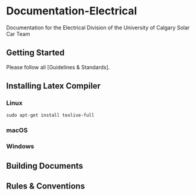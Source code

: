 # Documentation-Electrical
Documentation for the Electrical Division of the University of Calgary Solar Car Team 

## Getting Started
Please follow all [Guidelines & Standards].

## Installing Latex Compiler
  ### Linux
  ```
  sudo apt-get install texlive-full
  ```
  ### macOS
  ### Windows

## Building Documents


## Rules & Conventions




[Guidelines & Standards.]:(https://github.com/UCSolarCarTeam/Development-Resources/tree/master/Development-Guide/Git-Guides-and-Standards)
